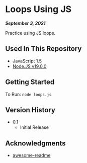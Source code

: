 # Loops Using JS

***September 3, 2021***

Practice using JS loops.

## Used In This Repository

- JavaScript 1.5
- [Node.JS v19.0.0](https://nodejs.org/en/download/)

## Getting Started

To Run: 
`node loops.js`

## Version History

* 0.1
    * Initial Release

## Acknowledgments

* [awesome-readme](https://github.com/matiassingers/awesome-readme)